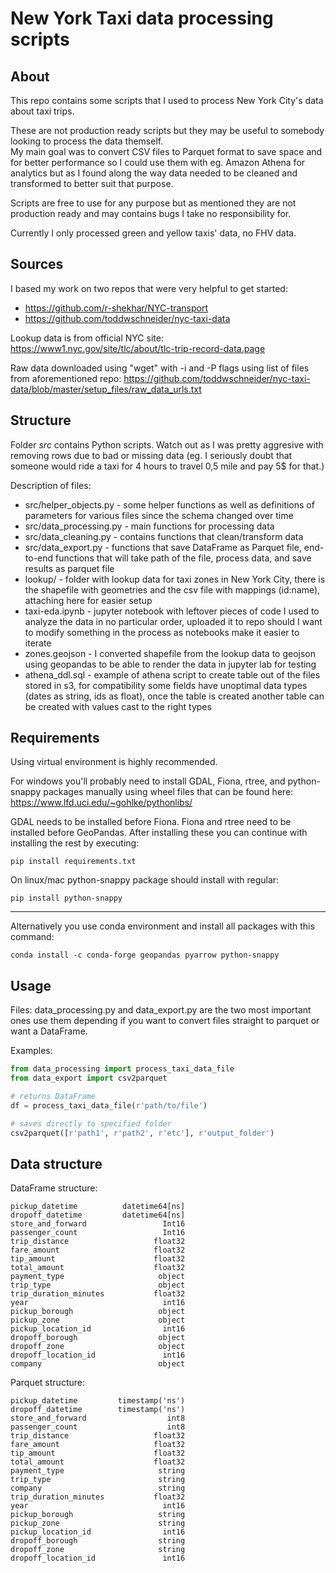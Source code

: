 # New York Taxi data processing scripts
## About
This repo contains some scripts that I used to process New York City's data about taxi trips.  

These are not production ready scripts but they may be useful to somebody looking to process the data themself.  
My main goal was to convert CSV files to Parquet format to save space and for better performance so I could use them with eg. Amazon Athena for analytics but as I found along the way data needed to be cleaned and transformed to better suit that purpose.

Scripts are free to use for any purpose but as mentioned they are not production ready and may contains bugs I take no responsibility for.

Currently I only processed green and yellow taxis' data, no FHV data.

## Sources
I based my work on two repos that were very helpful to get started:
- https://github.com/r-shekhar/NYC-transport
- https://github.com/toddwschneider/nyc-taxi-data

Lookup data is from official NYC site: https://www1.nyc.gov/site/tlc/about/tlc-trip-record-data.page  

Raw data downloaded using "wget" with -i and -P flags using list of files from aforementioned repo: https://github.com/toddwschneider/nyc-taxi-data/blob/master/setup_files/raw_data_urls.txt  

## Structure
Folder _src_ contains Python scripts. Watch out as I was pretty aggresive with removing rows due to bad or missing data (eg. I seriously doubt that someone would ride a taxi for 4 hours to travel 0,5 mile and pay 5$ for that.)

Description of files:
- src/helper_objects.py - some helper functions as well as definitions of parameters for various files since the schema changed over time
- src/data_processing.py - main functions for processing data
- src/data_cleaning.py - contains functions that clean/transform data
- src/data_export.py - functions that save DataFrame as Parquet file, end-to-end functions that will take path of the file, process data, and save results as parquet file
- lookup/ - folder with lookup data for taxi zones in New York City, there is the shapefile with geometries and the csv file with mappings (id:name), attaching here for easier setup
- taxi-eda.ipynb - jupyter notebook with leftover pieces of code I used to analyze the data in no particular order, uploaded it to repo should I want to modify something in the process as notebooks make it easier to iterate
- zones.geojson - I converted shapefile from the lookup data to geojson using geopandas to be able to render the data in jupyter lab for testing
- athena_ddl.sql - example of athena script to create table out of the files stored in s3, for compatibility some fields have unoptimal data types (dates as string, ids as float), once the table is created another table can be created with values cast to the right types

## Requirements
Using virtual environment is highly recommended.

For windows you'll probably need to install GDAL, Fiona, rtree, and python-snappy packages manually using wheel files that can be found here: https://www.lfd.uci.edu/~gohlke/pythonlibs/

GDAL needs to be installed before Fiona. Fiona and rtree need to be installed before GeoPandas. After installing these you can continue with installing the rest by executing:
```
pip install requirements.txt
```
On linux/mac python-snappy package should install with regular:
```
pip install python-snappy
```

---

Alternatively you use conda environment and install all packages with this command:
```
conda install -c conda-forge geopandas pyarrow python-snappy
```

## Usage
Files: data_processing.py and data_export.py are the two most important ones use them depending if you want to convert files straight to parquet or want a DataFrame.

Examples:
```python
from data_processing import process_taxi_data_file
from data_export import csv2parquet

# returns DataFrame
df = process_taxi_data_file(r'path/to/file')

# saves directly to specified folder
csv2parquet([r'path1', r'path2', r'etc'], r'output_folder')
```

## Data structure
DataFrame structure:
```
pickup_datetime          datetime64[ns]
dropoff_datetime         datetime64[ns]
store_and_forward                 Int16
passenger_count                   Int16
trip_distance                   float32
fare_amount                     float32
tip_amount                      float32
total_amount                    float32
payment_type                     object
trip_type                        object
trip_duration_minutes           float32
year                              int16
pickup_borough                   object
pickup_zone                      object
pickup_location_id                int16
dropoff_borough                  object
dropoff_zone                     object
dropoff_location_id               int16
company                          object
```

Parquet structure:
```
pickup_datetime         timestamp('ns')
dropoff_datetime        timestamp('ns')
store_and_forward                  int8
passenger_count                    int8
trip_distance                   float32
fare_amount                     float32
tip_amount                      float32
total_amount                    float32
payment_type                     string
trip_type                        string
company                          string
trip_duration_minutes           float32
year                              int16
pickup_borough                   string
pickup_zone                      string
pickup_location_id                int16
dropoff_borough                  string
dropoff_zone                     string
dropoff_location_id               int16
```
